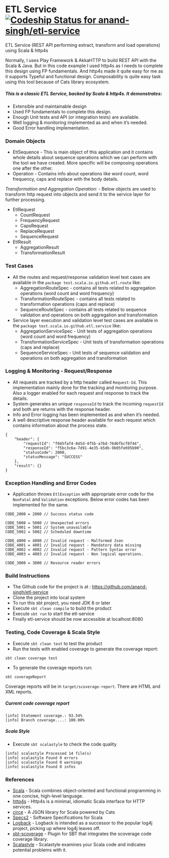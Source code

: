 # ETL Service [![Codeship Status for anand-singh/etl-service](https://app.codeship.com/projects/8f4f9859-9240-42d0-a999-7c94b2b5c840/status?branch=master)](https://app.codeship.com/projects/435022)

ETL Service (REST API performing extract, transform and load operations) using Scala & http4s

Normally, I uses Play Framework & AkkaHTTP to build REST API with the Scala & Java. But in this code example I used http4s as I needs to complete this design using FP fundamentals. And http4s made it quite easy for me as it supports Typeful and functional design. Composability is quite easy task using this tool because of Cats library ecosystem.

##### This is a classic ETL Service, backed by Scala & http4s. It demonstrates:
* Extensible and maintainable design
* Used FP fundamentals to complete this design.
* Enough Unit tests and API (or integration tests) are available.
* Well logging & monitoring implemented as and when it’s needed.
* Good Error handling implementation.

### Domain Objects
* EtlSequence - This is main object of this application and it contains whole details about sequence operations which we can perform with the tool we have created. More specific will be composing operations one after the other.
* Operation - Contains info about operations like word count, word frequency, caps and replace with the body details.

*Transformation and Aggregation Operation:* - Below objects are used to transform http request into objects and send it to the service layer for further processing. 
* EtlRequest
  * CountRequest
  * FrequencyRequest
  * CapsRequest
  * ReplaceRequest
  * SequenceRequest
* EtlResult
  * AggregationResult
  * TransformationResult

### Test Cases
* All the routes and request/response validation level test cases are available in the `package test.scala.io.github.etl.route` like:
  - AggregationRouteSpec - contains all tests related to aggregation operations (word count and word frequency)
  - TransformationRouteSpec - contains all tests related to transformation operations (caps and replace)
  - SequenceRouteSpec - contains all tests related to sequence validation and operations on both aggregation and transformation
* Service layer execution and validation level test cases are available in the `package test.scala.io.github.etl.service` like:
  - AggregationServiceSpec - Unit tests of aggregation operations (word count and word frequency)
  - TransformationServiceSpec - Unit tests of transformation operations (caps and replace)
  - SequenceServiceSpec - Unit tests of sequence validation and operations on both aggregation and transformation

### Logging & Monitoring - Request/Response
* All requests are tracked by a http header called `Request-Id`. This implementation mainly done for the tracking and monitoring purpose. Also a logger enabled for each request and response to track the details.
* System generates an unique `responseId` to track the incoming `requestId` and both are returns with the response header.
* Info and Error logging has been implemented as and when it’s needed.
* A well descriptive response header available for each request which contains information about the process state.
```
{
    "header": {
        "requestId": "f045faf4-845d-4f5b-a7bd-76d6fbcf8f44",
        "responseId": "f5bc3c6a-7d91-4e35-b5db-9b05fe695b90",
        "statusCode": 2000,
        "statusMessage": "SUCCESS"
    },
    "result": {}
}
```

### Exception Handling and Error Codes
* Application throws `EtlException` with appropriate error code for the `NonFatal` and `Validation` exceptions.
Below error codes has been implemented for the same.
```
CODE_2000 = 2000 // Success status code

CODE_5000 = 5000 // Unexpected errors
CODE_5001 = 5001 // System unavailable
CODE_5002 = 5002 // Scheduled downtime

CODE_4000 = 4000 // Invalid request - Malformed Json
CODE_4001 = 4001 // Invalid request - Mandatory data missing
CODE_4002 = 4002 // Invalid request - Pattern Syntax error
CODE_4003 = 4003 // Invalid request - Non logical operations.

CODE_3000 = 3000 // Resource reader errors
```

### Build Instructions
* The Github code for the project is at : https://github.com/anand-singh/etl-service
* Clone the project into local system
* To run this sbt project, you need JDK 8 or later
* Execute `sbt clean compile` to build the product
* Execute `sbt run` to start the etl-service
* Finally etl-service should be now accessible at localhost:8080

### Testing, Code Coverage & Scala Style
* Execute `sbt clean test` to test the product
* Run the tests with enabled coverage to generate the coverage report:
```
sbt clean coverage test
```
* To generate the coverage reports run:
```
sbt coverageReport
```
Coverage reports will be in `target/scoverage-report`. There are HTML and XML reports.

##### Current code coverage report
```
[info] Statement coverage.: 93.54%
[info] Branch coverage....: 100.00%
```

##### Scala Style
* Execute `sbt scalastyle` to check the code quality
```
[info] scalastyle Processed 14 file(s)
[info] scalastyle Found 0 errors
[info] scalastyle Found 0 warnings
[info] scalastyle Found 0 infos
```

### References
* [Scala](https://www.scala-lang.org/) - Scala combines object-oriented and functional programming in one concise, high-level language.
* [http4s](https://http4s.org/) - Http4s is a minimal, idiomatic Scala interface for HTTP services.
* [circe](https://circe.github.io/circe/) - A JSON library for Scala powered by Cats
* [Specs2](http://specs2.org) - Software Specifications for Scala
* [Logback](https://logback.qos.ch/) - Logback is intended as a successor to the popular log4j project, picking up where log4j leaves off.
* [sbt-scoverage](https://github.com/scoverage/sbt-scoverage) - Plugin for SBT that integrates the scoverage code coverage library.
* [Scalastyle](http://www.scalastyle.org/) - Scalastyle examines your Scala code and indicates potential problems with it.
